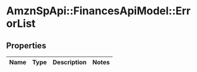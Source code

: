 # AmznSpApi::FinancesApiModel::ErrorList

## Properties
Name | Type | Description | Notes
------------ | ------------- | ------------- | -------------

